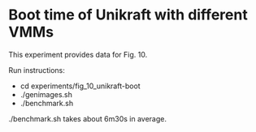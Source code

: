 # Boot time of Unikraft with different VMMs

This experiment provides data for Fig. 10.

Run instructions:
 - cd experiments/fig_10_unikraft-boot
 - ./genimages.sh
 - ./benchmark.sh

./benchmark.sh takes about 6m30s in average.
